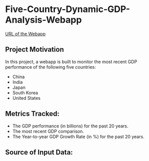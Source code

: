 # Five-Country-Dynamic-GDP-Analysis-Webapp

<a href="URL: https://gdpdashboard.herokuapp.com/">URL of the Webapp</a>

## Project Motivation
In this project, a webapp is built to monitor the most recent GDP performance of the following five countries:
* China
* India
* Japan
* South Korea
* United States

## Metrics Tracked:
* The GDP performance (in billions) for the past 20 years.
* The most recent GDP comparison.
* The Year-to-year GDP Growth Rate (in %) for the past 20 years.

## Source of Input Data:
<a rel="World Bank Open Data" href="https://data.worldbank.org/">
